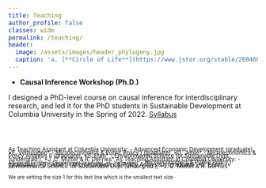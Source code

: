 ```yaml
---
title: Teaching
author_profile: false
classes: wide
permalink: /teaching/
header:
  image: /assets/images/header_phylogeny.jpg
  caption: 'a. [**Circle of Life**](https://www.jstor.org/stable/26046885){:target="_blank"} (2016), b. [**Humans are apes**](https://australian.museum/learn/science/human-evolution/humans-are-apes-great-apes){:target="_blank"}'
---
```



  - **Causal Inference Workshop (Ph.D.)**

  I designed a PhD-level course on causal inference for interdisciplinary research, and led it for the PhD students in Sustainable Development at Columbia University in the Spring of 2022. [Syllabus](../docs/CIworkshop_syllabus.pdf)

<pre>


</pre>

<span style="font-size:0.8em; line-height:5pt;">
As Teaching Assistant at Columbia University:
  - Advanced Economic Development (graduate), *E. Verhoogen*
  - Microeconomics & Public Policy I (graduate), *G. Jehle*
  - Microeconomics & Policy Analysis II (graduate), *S. Eren*
  - Environmental Science for Sustainable Dvpt (undergrad.), *J. C. Mutter & R. DeFries*  
</span>  


<span style="font-size:0.8em; line-height:2pt;">
As Teaching Assistant at Columbia University:
  - <span style="font-size:0.8em; line-height:5pt;">Advanced Economic Development (graduate), *E. Verhoogen*</span>  
  - Microeconomics & Public Policy I (graduate), *G. Jehle*
  - Microeconomics & Policy Analysis II (graduate), *S. Eren*
  - Environmental Science for Sustainable Dvpt (undergrad.), *J. C. Mutter & R. DeFries*  

</span> 

<font size="1"> We are setting the size 1 for this text line which is the smallest text size </font>

